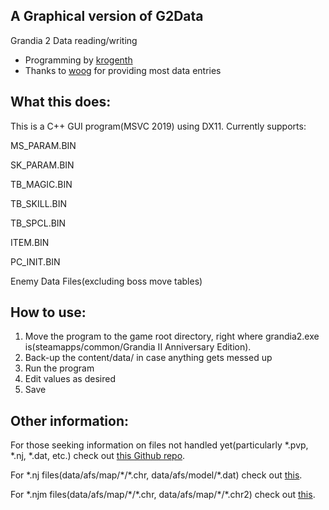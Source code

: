 ## A Graphical version of G2Data

Grandia 2 Data reading/writing
 - Programming by [krogenth](http://steamcommunity.com/profiles/76561198163774445)
 - Thanks to [woog](http://steamcommunity.com/profiles/76561198008094982/) for providing most data entries

## What this does:

This is a C++ GUI program(MSVC 2019) using DX11. Currently supports:

MS_PARAM.BIN

SK_PARAM.BIN

TB_MAGIC.BIN

TB_SKILL.BIN

TB_SPCL.BIN

ITEM.BIN

PC_INIT.BIN

Enemy Data Files(excluding boss move tables)

## How to use:

1. Move the program to the game root directory, right where grandia2.exe is(steamapps/common/Grandia II Anniversary Edition).
2. Back-up the content/data/ in case anything gets messed up
3. Run the program
4. Edit values as desired
5. Save

## Other information:
	
For those seeking information on files not handled yet(particularly \*.pvp, \*.nj, \*.dat, etc.) check out [this Github repo](https://github.com/bogglez/Ninja-Lib/tree/master/documentation).

For \*.nj files(data/afs/map/\*/\*.chr, data/afs/model/\*.dat) check out [this](http://sharnoth.com/psodevwiki/format/nj).

For \*.njm files(data/afs/map/\*/\*.chr, data/afs/map/\*/\*.chr2) check out [this](http://sharnoth.com/psodevwiki/dreamcast/njm).

